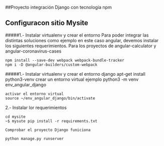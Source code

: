 ##Proyecto integración Django con tecnología npm


## Configuracon sitio Mysite

#####1.- Instalar virtualenv y crear el entorno
Para poder integrar las distintas soluciones como ejemplo en este caso angular, devemos instalar
los siguientes requerimientos. Para los proyectos de angular-calculator y angular-coronavirus-cases

    npm install --save-dev webpack webpack-bundle-tracker
    npm i -D @angular-builders/custom-webpack


#####1.- Instalar virtualenv y crear el entorno django
    apt-get install python3-venv
    crear un entorno virtual ejemplo
    python3 -m venv env_angular_django

    activar el entorno virtual
    source ~/env_angular_django/bin/activate

2.- Instalar lor requerimientos
   
    cd mysite
    ~$ mysute pip install -r requirements.txt
    
    Comprobar el proyecto Django funiciona
    
    python manage.py runserver

    
    